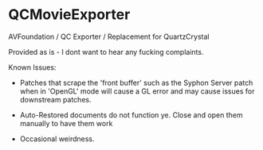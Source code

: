 # QCMovieExporter
AVFoundation  / QC Exporter / Replacement for QuartzCrystal

Provided as is - I dont want to hear any fucking complaints. 

Known Issues:

* Patches that scrape the 'front buffer' such as the Syphon Server patch when in 'OpenGL' mode will cause a GL error and may cause issues for downstream patches.

* Auto-Restored documents do not function ye. Close and open them manually to have them work 

* Occasional weirdness.
